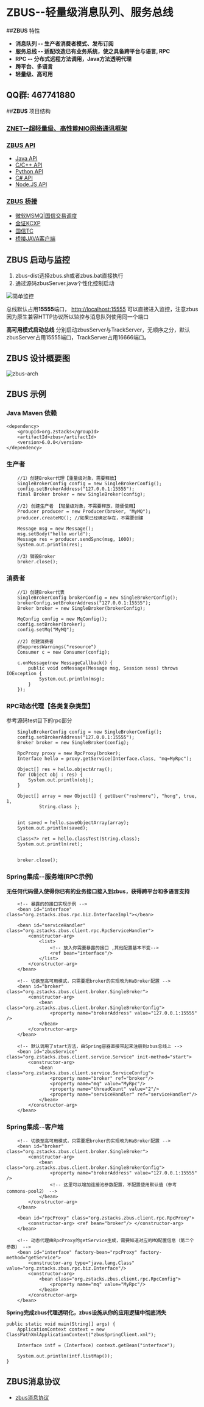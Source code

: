 # ZBUS--轻量级消息队列、服务总线


##**ZBUS** 特性


* **消息队列 -- 生产者消费者模式、发布订阅**
* **服务总线 -- 适配改造已有业务系统，使之具备跨平台与语言, RPC**
* **RPC -- 分布式远程方法调用，Java方法透明代理**
* **跨平台、多语言**
* **轻量级、高可用**

## QQ群: 467741880

##**ZBUS** 项目结构


### [ZNET--超轻量级、高性能NIO网络通讯框架](http://git.oschina.net/rushmore/znet "znet") 


###  [ZBUS API](http://git.oschina.net/rushmore/zbus-api "zbus-api")
* [Java API](http://git.oschina.net/rushmore/zbus/tree/master/src/main/java/org/zstacks/zbus/client "zbus") 
* [C/C++ API](http://git.oschina.net/rushmore/zbus-api/tree/master/zbus-api-c "zbus-api-c") 
* [Python API](http://git.oschina.net/rushmore/zbus-api/tree/master/zbus-api-python "zbus-api-python") 
* [C# API](http://git.oschina.net/rushmore/zbus-api/tree/master/zbus-api-csharp "zbus-api-csharp") 
* [Node.JS API](http://git.oschina.net/rushmore/zbus-api/tree/master/zbus-api-nodejs "zbus-api-nodejs") 

### [ZBUS 桥接](http://git.oschina.net/rushmore/zbus-proxy "zbus-proxy") 

* [微软MSMQ|国信交易调度](http://git.oschina.net/rushmore/zbus-proxy/tree/master/zbus-proxy-msmq "zbus-proxy-msmq") 
* [金证KCXP](http://git.oschina.net/rushmore/zbus-proxy/tree/master/zbus-proxy-kcxp "zbus-proxy-kcxp") 
* [国信TC](http://git.oschina.net/rushmore/zbus-proxy/tree/master/zbus-proxy-tc "zbus-proxy-tc") 
* [桥接JAVA客户端](http://git.oschina.net/rushmore/zbus-proxy/tree/master/zbus-proxy-java "zbus-proxy-java") 


## ZBUS 启动与监控 

1. zbus-dist选择zbus.sh或者zbus.bat直接执行
2. 通过源码zbusServer.java个性化控制启动

![简单监控](http://git.oschina.net/uploads/images/2015/0212/103207_b5d2e1d3_7458.png)

总线默认占用**15555**端口， [http://localhost:15555](http://localhost:15555 "默认监控地址") 可以直接进入监控，注意zbus因为原生兼容HTTP协议所以监控与消息队列使用同一个端口

**高可用模式启动总线**
分别启动zbusServer与TrackServer，无顺序之分，默认zbusServer占用15555端口，TrackServer占用16666端口。


## ZBUS 设计概要图

![zbus-arch](http://git.oschina.net/uploads/images/2015/0419/134134_62a4e21c_7458.png)


## ZBUS 示例

### Java Maven 依赖

	<dependency>
		<groupId>org.zstacks</groupId>
		<artifactId>zbus</artifactId>
		<version>6.0.0</version>
	</dependency>

### 生产者


		//1）创建Broker代理【重量级对象，需要释放】
		SingleBrokerConfig config = new SingleBrokerConfig();
		config.setBrokerAddress("127.0.0.1:15555");
		final Broker broker = new SingleBroker(config);
		
		//2) 创建生产者 【轻量级对象，不需要释放，随便使用】
		Producer producer = new Producer(broker, "MyMQ");
		producer.createMQ(); //如果已经确定存在，不需要创建
		
		Message msg = new Message(); 
		msg.setBody("hello world");  
		Message res = producer.sendSync(msg, 1000);
		System.out.println(res);
		
		//3）销毁Broker
		broker.close();


### 消费者

		//1）创建Broker代表
		SingleBrokerConfig brokerConfig = new SingleBrokerConfig();
		brokerConfig.setBrokerAddress("127.0.0.1:15555");
		Broker broker = new SingleBroker(brokerConfig);
		
		MqConfig config = new MqConfig(); 
		config.setBroker(broker);
		config.setMq("MyMQ");
		
		//2) 创建消费者
		@SuppressWarnings("resource")
		Consumer c = new Consumer(config);
		
		c.onMessage(new MessageCallback() {
			public void onMessage(Message msg, Session sess) throws IOException {
				System.out.println(msg);
			}
		});

 
### RPC动态代理【各类复杂类型】

参考源码test目下的rpc部分

		SingleBrokerConfig config = new SingleBrokerConfig();
		config.setBrokerAddress("127.0.0.1:15555");
		Broker broker = new SingleBroker(config);
		
		RpcProxy proxy = new RpcProxy(broker); 
		Interface hello = proxy.getService(Interface.class, "mq=MyRpc");

		Object[] res = hello.objectArray();
		for (Object obj : res) {
			System.out.println(obj);
		}

		Object[] array = new Object[] { getUser("rushmore"), "hong", true, 1,
				String.class };
		
		
		int saved = hello.saveObjectArray(array);
		System.out.println(saved);
		 
		Class<?> ret = hello.classTest(String.class);
		System.out.println(ret);
		
		
		broker.close();




 
 
### Spring集成--服务端(RPC示例)

**无任何代码侵入使得你已有的业务接口接入到zbus，获得跨平台和多语言支持**

		<!-- 暴露的的接口实现示例 -->
		<bean id="interface" class="org.zstacks.zbus.rpc.biz.InterfaceImpl"></bean>
		
		<bean id="serviceHandler" class="org.zstacks.zbus.client.rpc.RpcServiceHandler">
			<constructor-arg>
				<list>
					<!-- 放入你需要暴露的接口 ,其他配置基本不变-->
					<ref bean="interface"/>
				</list>
			</constructor-arg>
		</bean>
		
		<!-- 切换至高可用模式，只需要把broker的实现改为HaBroker配置 -->
		<bean id="broker" class="org.zstacks.zbus.client.broker.SingleBroker">
			<constructor-arg>
				<bean class="org.zstacks.zbus.client.broker.SingleBrokerConfig">
					<property name="brokerAddress" value="127.0.0.1:15555" />
				</bean>
			</constructor-arg>
		</bean>
		
		<!-- 默认调用了start方法，由Spring容器直接带起来注册到zbus总线上 -->
		<bean id="zbusService" class="org.zstacks.zbus.client.service.Service" init-method="start">
			<constructor-arg>  
				<bean class="org.zstacks.zbus.client.service.ServiceConfig">
					<property name="broker" ref="broker"/>
					<property name="mq" value="MyRpc"/>
					<property name="threadCount" value="2"/>
					<property name="serviceHandler" ref="serviceHandler"/>
				</bean>
			</constructor-arg>
		</bean>
	


### Spring集成--客户端

		<!-- 切换至高可用模式，只需要把broker的实现改为HaBroker配置 -->
		<bean id="broker" class="org.zstacks.zbus.client.broker.SingleBroker">
			<constructor-arg>
				<bean class="org.zstacks.zbus.client.broker.SingleBrokerConfig">
					<property name="brokerAddress" value="127.0.0.1:15555" />
					<!-- 这里可以增加连接池参数配置，不配置使用默认值（参考commons-pool2） -->
				</bean>
			</constructor-arg>
		</bean>
		
		<bean id="rpcProxy" class="org.zstacks.zbus.client.rpc.RpcProxy">
			<constructor-arg> <ref bean="broker"/> </constructor-arg>
		</bean>
	
		<!-- 动态代理由RpcProxy的getService生成，需要知道对应的MQ配置信息（第二个参数） -->
		<bean id="interface" factory-bean="rpcProxy" factory-method="getService">
			<constructor-arg type="java.lang.Class" value="org.zstacks.zbus.rpc.biz.Interface"/> 
			<constructor-arg>
				<bean class="org.zstacks.zbus.client.rpc.RpcConfig"> 
					<property name="mq" value="MyRpc"/>
				</bean>
			</constructor-arg>
		</bean>
	 

**Spring完成zbus代理透明化，zbus设施从你的应用逻辑中彻底消失**

	public static void main(String[] args) { 
		ApplicationContext context = new ClassPathXmlApplicationContext("zbusSpringClient.xml");
		
		Interface intf = (Interface) context.getBean("interface");
		
		System.out.println(intf.listMap());
	}
	

## ZBUS消息协议

* [zbus消息协议](http://git.oschina.net/rushmore/zbus/wikis/zbus%E6%B6%88%E6%81%AF%E5%8D%8F%E8%AE%AE- "zbus-protocol") 
